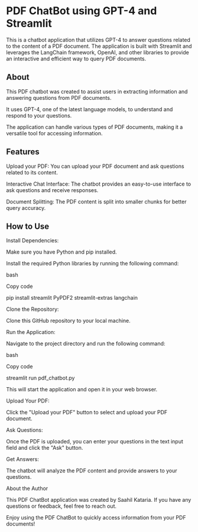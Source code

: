 # PDF ChatBot using GPT-4 and Streamlit

This is a chatbot application that utilizes GPT-4 to answer questions related to the content of a PDF document. The application is built with Streamlit and leverages the LangChain framework, OpenAI, and other libraries to provide an interactive and efficient way to query PDF documents.

## About

This PDF chatbot was created to assist users in extracting information and answering questions from PDF documents.

It uses GPT-4, one of the latest language models, to understand and respond to your questions.

The application can handle various types of PDF documents, making it a versatile tool for accessing information.

## Features

Upload your PDF: You can upload your PDF document and ask questions related to its content.

Interactive Chat Interface: The chatbot provides an easy-to-use interface to ask questions and receive responses.

Document Splitting: The PDF content is split into smaller chunks for better query accuracy.

## How to Use

Install Dependencies:

Make sure you have Python and pip installed.

Install the required Python libraries by running the following command:

bash

Copy code

pip install streamlit PyPDF2 streamlit-extras langchain

Clone the Repository:

Clone this GitHub repository to your local machine.

Run the Application:

Navigate to the project directory and run the following command:

bash

Copy code

streamlit run pdf_chatbot.py

This will start the application and open it in your web browser.

Upload Your PDF:

Click the "Upload your PDF" button to select and upload your PDF document.

Ask Questions:

Once the PDF is uploaded, you can enter your questions in the text input field and click the "Ask" button.

Get Answers:

The chatbot will analyze the PDF content and provide answers to your questions.

About the Author

This PDF ChatBot application was created by Saahil Kataria. If you have any questions or feedback, feel free to reach out.

Enjoy using the PDF ChatBot to quickly access information from your PDF documents!
